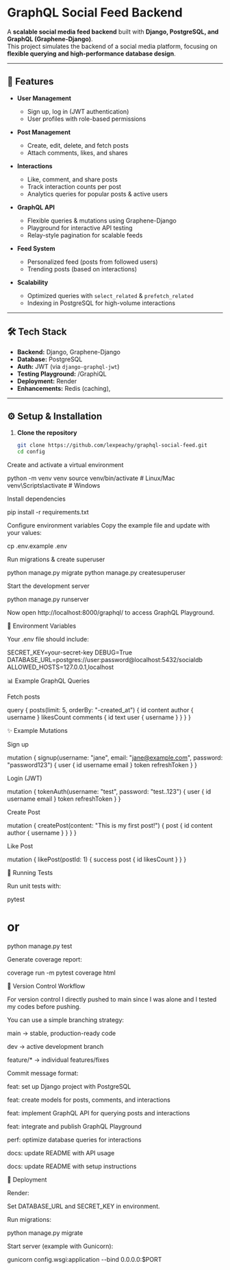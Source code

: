 # GraphQL Social Feed Backend

A **scalable social media feed backend** built with **Django, PostgreSQL, and GraphQL (Graphene-Django)**.  
This project simulates the backend of a social media platform, focusing on **flexible querying and high-performance database design**.

---

## 🚀 Features

- **User Management**
  - Sign up, log in (JWT authentication)
  - User profiles with role-based permissions

- **Post Management**
  - Create, edit, delete, and fetch posts
  - Attach comments, likes, and shares

- **Interactions**
  - Like, comment, and share posts
  - Track interaction counts per post
  - Analytics queries for popular posts & active users

- **GraphQL API**
  - Flexible queries & mutations using Graphene-Django
  - Playground for interactive API testing
  - Relay-style pagination for scalable feeds

- **Feed System**
  - Personalized feed (posts from followed users)
  - Trending posts (based on interactions)

- **Scalability**
  - Optimized queries with `select_related` & `prefetch_related`
  - Indexing in PostgreSQL for high-volume interactions

---

## 🛠️ Tech Stack

- **Backend:** Django, Graphene-Django  
- **Database:** PostgreSQL  
- **Auth:** JWT (via `django-graphql-jwt`)  
- **Testing Playground:** /GraphiQL
- **Deployment:** Render
- **Enhancements:** Redis (caching),   

---

## ⚙️ Setup & Installation

1. **Clone the repository**
   ```bash
   git clone https://github.com/lexpeachy/graphql-social-feed.git
   cd config

Create and activate a virtual environment

python -m venv venv
source venv/bin/activate  # Linux/Mac
venv\Scripts\activate     # Windows


Install dependencies

pip install -r requirements.txt


Configure environment variables
Copy the example file and update with your values:

cp .env.example .env


Run migrations & create superuser

python manage.py migrate
python manage.py createsuperuser


Start the development server

python manage.py runserver


Now open http://localhost:8000/graphql/
 to access GraphQL Playground.

🔑 Environment Variables

Your .env file should include:

SECRET_KEY=your-secret-key
DEBUG=True
DATABASE_URL=postgres://user:password@localhost:5432/socialdb
ALLOWED_HOSTS=127.0.0.1,localhost

📊 Example GraphQL Queries

Fetch posts

query {
  posts(limit: 5, orderBy: "-created_at") {
    id
    content
    author {
      username
    }
    likesCount
    comments {
      id
      text
      user {
        username
      }
    }
  }
}

✨ Example Mutations

Sign up

mutation {
  signup(username: "jane", email: "jane@example.com", password: "password123") {
    user {
      id
      username
      email
    }
    token
    refreshToken
  }
}


Login (JWT)

mutation {
  tokenAuth(username: "test", password: "test..123") {
    user {
      id
      username
      email
    }
    token
    refreshToken
  }
}



Create Post

mutation {
  createPost(content: "This is my first post!") {
    post {
      id
      content
      author {
        username
      }
    }
  }
}


Like Post

mutation {
  likePost(postId: 1) {
    success
    post {
      id
      likesCount
    }
  }
}

🧪 Running Tests

Run unit tests with:

pytest
# or
python manage.py test


Generate coverage report:

coverage run -m pytest
coverage html

📂 Version Control Workflow

For version control I directly pushed to main since I was alone and I tested my codes before pushing.

You can use a simple branching strategy:

main → stable, production-ready code

dev → active development branch

feature/* → individual features/fixes

Commit message format:

feat: set up Django project with PostgreSQL

feat: create models for posts, comments, and interactions

feat: implement GraphQL API for querying posts and interactions

feat: integrate and publish GraphQL Playground

perf: optimize database queries for interactions

docs: update README with API usage

docs: update README with setup instructions

🚀 Deployment 

Render:

Set DATABASE_URL and SECRET_KEY in environment.

Run migrations:

python manage.py migrate


Start server (example with Gunicorn):

gunicorn config.wsgi:application --bind 0.0.0.0:$PORT
